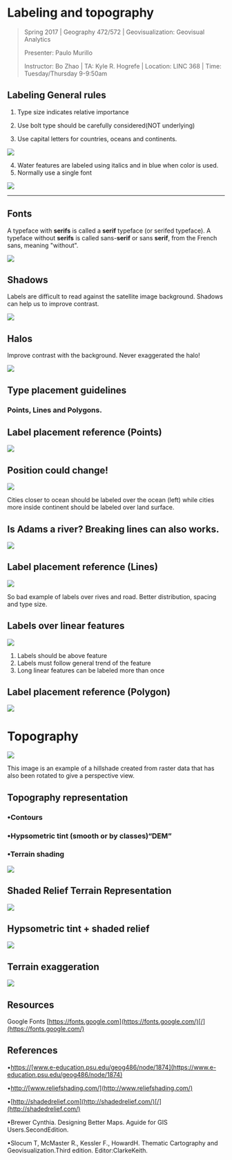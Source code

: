 # **Labeling and topography**

> Spring 2017 | Geography 472/572 | Geovisualization: Geovisual Analytics
>
> Presenter: Paulo Murillo
>
> Instructor: Bo Zhao | TA: Kyle R. Hogrefe | Location: LINC 368 | Time: Tuesday/Thursday 9-9:50am

## **Labeling General rules**

1. Type size indicates relative importance


2. Use bolt type should be carefully considered(NOT underlying)


3. Use capital letters for countries, oceans and continents.

![](img/himalaya.png)

4. Water features are labeled using italics and in blue when color is used.
5. Normally use a single font

![](img/alberta.png)

------

## **Fonts**

A typeface with **serifs** is called a **serif** typeface (or serifed typeface). A typeface without **serifs** is called sans-**serif** or sans **serif**, from the French sans, meaning "without".

![](img/serif.png)

## **Shadows**

Labels are difficult to read against the satellite image background. Shadows can help us to improve contrast.

![](img/shadows.png)

## **Halos**

Improve contrast with the background. Never exaggerated the halo!

![](img/halos.png)

## **Type placement guidelines**

### **Points, Lines and Polygons**.

## **Label placement reference** (Points)

![](img/points_placement.png)

## Position could change!

![](img/position.png)

Cities closer to ocean should be labeled over the ocean (left) while cities more inside continent should be labeled over land surface.

## Is Adams a river? Breaking lines can also works.

![](img/position.png)

## **Label placement reference** (Lines)

![](img/lines.png)

So bad example of labels over rives and road.					Better distribution, spacing and type size.

## Labels over linear features

![](img/lines2.png)

1. Labels should be above feature
2. Labels must follow general trend of the feature
3. Long linear features can be labeled more than once

## Label placement reference (Polygon)

![](img\polygon.png)

# Topography

![](img\3d.png)

This image is an example of a hillshade created from raster data that has also been rotated to give a perspective view.

## Topography representation

### •Contours

### •Hypsometric tint (smooth or by classes)“DEM”

### •Terrain shading

![](img\all_3.png)



## Shaded Relief  Terrain Representation

![](img\illumination.png)

## Hypsometric tint + shaded relief

![](img\shaded_hypso.png)

## Terrain exaggeration

![](img\exaggeration.png)



## Resources 

Google Fonts [https://fonts.google.com](https://fonts.google.com/)[/](https://fonts.google.com/)

## References

•[https://](https://www.e-education.psu.edu/geog486/node/1874)[www.e-education.psu.edu/geog486/node/1874](https://www.e-education.psu.edu/geog486/node/1874)

•[http](http://www.reliefshading.com/)[://](http://www.reliefshading.com/)[www.reliefshading.com/](http://www.reliefshading.com/)

•[http://shadedrelief.com](http://shadedrelief.com/)[/](http://shadedrelief.com/)

•Brewer Cynthia. Designing Better Maps. Aguide for GIS Users.SecondEdition. 

•Slocum T, McMaster R., Kessler F., HowardH. Thematic Cartography and Geovisualization.Third edition. Editor:ClarkeKeith.

